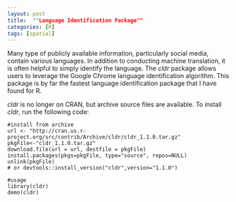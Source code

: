 ```yaml
---
layout: post
title:  ""Language Identification Package""
categories: [R]
tags: [spatial]
---
```


Many type of publicly available information, particularly social media,
contain various languages. In addition to conducting machine
translation, it is often helpful to simply identify the language. The
*cldr* package allows users to leverage the Google Chrome language
identification algorithm. This package is by far the fastest language
identification package that I have found for R.

*cldr* is no longer on CRAN, but archive source files are available. To
install *cldr*, run the following code:

    #install from archive
    url <- "http://cran.us.r-project.org/src/contrib/Archive/cldr/cldr_1.1.0.tar.gz"
    pkgFile<-"cldr_1.1.0.tar.gz"
    download.file(url = url, destfile = pkgFile)
    install.packages(pkgs=pkgFile, type="source", repos=NULL)
    unlink(pkgFile)
    # or devtools::install_version("cldr",version="1.1.0")

    #usage
    library(cldr)
    demo(cldr)
